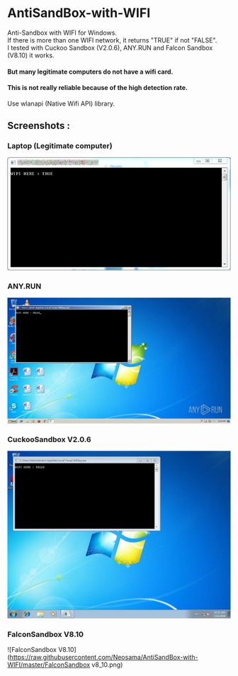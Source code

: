 # AntiSandBox-with-WIFI
Anti-Sandbox with WIFI for Windows.  
If there is more than one WIFI network, it returns "TRUE" if not "FALSE".  
I tested with Cuckoo Sandbox (V2.0.6), ANY.RUN and Falcon Sandbox (V8.10) it works.  
#### But many legitimate computers do not have a wifi card.  
#### This is not really reliable because of the high detection rate.  

Use wlanapi (Native Wifi API) library.  

## Screenshots :
### Laptop (Legitimate  computer)
![legitimate computer](https://raw.githubusercontent.com/Neosama/AntiSandBox-with-WIFI/master/laptop.PNG)  

### ANY.RUN
![ANY.RUN](https://raw.githubusercontent.com/Neosama/AntiSandBox-with-WIFI/master/APP_RUN.jpeg)  

### CuckooSandbox V2.0.6
![CuckooSandbox V2.0.6](https://raw.githubusercontent.com/Neosama/AntiSandBox-with-WIFI/master/cuckoo_2_0_6.jpg)  

### FalconSandbox V8.10
![FalconSandbox V8.10](https://raw.githubusercontent.com/Neosama/AntiSandBox-with-WIFI/master/FalconSandbox v8_10.png)  

